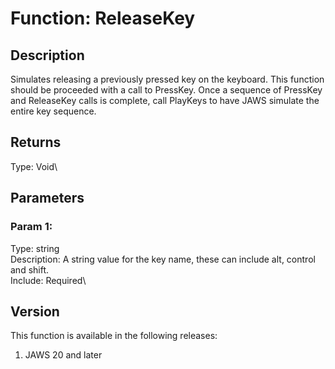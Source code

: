 # Function: ReleaseKey

## Description

Simulates releasing a previously pressed key on the keyboard. This
function should be proceeded with a call to PressKey. Once a sequence of
PressKey and ReleaseKey calls is complete, call PlayKeys to have JAWS
simulate the entire key sequence.

## Returns

Type: Void\

## Parameters

### Param 1:

Type: string\
Description: A string value for the key name, these can include alt,
control and shift.\
Include: Required\

## Version

This function is available in the following releases:

1.  JAWS 20 and later
